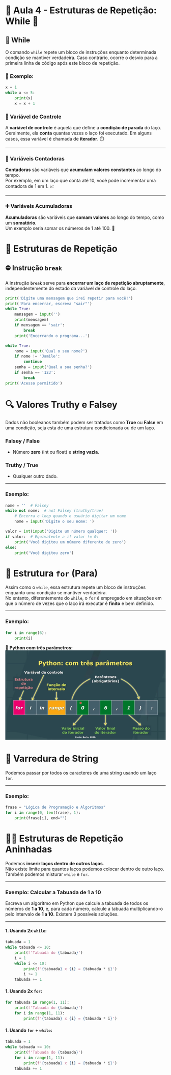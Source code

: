 # 🌟 Aula 4 - Estruturas de Repetição: While 🌟

## 🔄 While
O comando `while` repete um bloco de instruções enquanto determinada condição se mantiver verdadeira. Caso contrário, ocorre o desvio para a primeira linha de código após este bloco de repetição.

### 📌 Exemplo:
```python
x = 1
while x <= 5:
    print(x)
    x = x + 1
```

### 📝 Variável de Controle

A **variável de controle** é aquela que define a **condição de parada** do laço.  
Geralmente, ela **conta** quantas vezes o laço foi executado. Em alguns casos, essa variável é chamada de **iterador**. ⏱️

---

### 🔢 Variáveis Contadoras

**Contadoras** são variáveis que **acumulam valores constantes** ao longo do tempo.  
Por exemplo, em um laço que conta até 10, você pode incrementar uma contadora de 1 em 1. 📈

---

### ➕ Variáveis Acumuladoras

**Acumuladoras** são variáveis que **somam valores** ao longo do tempo, como um **somatório**.  
Um exemplo seria somar os números de 1 até 100. 🧮

# 🌟 Estruturas de Repetição

## ⛔ Instrução `break`

A instrução **`break`** serve para **encerrar um laço de repetição abruptamente**, independentemente do estado da variável de controle do laço.

```python
print('Digite uma mensagem que irei repetir para você!') 
print('Para encerrar, escreva "sair"')
while True:
    mensagem = input('')
    print(mensagem)
    if mensagem == 'sair':
        break
    print('Encerrando o programa...')
```
```python
while True:
    nome = input('Qual o seu nome?')
    if nome != 'Jamile':
        continue
    senha = input('Qual a sua senha?')
    if senha == '123':
        break
print('Acesso permitido')

```
# 🔍 Valores **Truthy** e **Falsey**

Dados não booleanos também podem ser tratados como **True** ou **False** em uma condição, seja esta de uma estrutura condicionada ou de um laço.

### **Falsey** / **False**
- Número **zero** (int ou float) e **string vazia**.

### **Truthy** / **True**
- Qualquer outro dado.

---

### Exemplo:

```python
nome = ''  # Falsey
while not nome:  # not Falsey (truthy/true)
    # Encerra o loop quando o usuário digitar um nome
    nome = input('Digite o seu nome: ')
```
```python
valor = int(input('Digite um número qualquer: '))
if valor:  # Equivalente a if valor != 0:
    print('Você digitou um número diferente de zero')
else:
    print('Você digitou zero')
```
    
# 🔁 Estrutura `for` (Para)

Assim como o `while`, essa estrutura repete um bloco de instruções enquanto uma condição se mantiver verdadeira.  
No entanto, diferentemente do `while`, o `for` é empregado em situações em que o número de vezes que o laço irá executar é **finito** e bem definido.

---

### Exemplo:

```python
for i in range(6):
    print(i)
```
📌 **Python com três parãmetros:**  
![for três parâmetros](/assets/3parametros.png)

# 🔡 Varredura de String

Podemos passar por todos os caracteres de uma string usando um laço `for`.

---

### Exemplo:

```python
frase = "Lógica de Programação e Algoritmos"
for i in range(0, len(frase), 1):
    print(frase[i], end="")
```
# 🧑‍💻 Estruturas de Repetição Aninhadas

Podemos **inserir laços dentro de outros laços**.  
Não existe limite para quantos laços podemos colocar dentro de outro laço. Também podemos misturar `while` e `for`.

---

### Exemplo: Calcular a Tabuada de 1 a 10

Escreva um algoritmo em Python que calcule a tabuada de todos os números de **1 a 10**, e, para cada número, calcule a tabuada multiplicando-o pelo intervalo de **1 a 10**. Existem 3 possíveis soluções.

---

#### 1. Usando **2x `while`**:

```python
tabuada = 1
while tabuada <= 10:
    print(f'Tabuada do {tabuada}')
    i = 1
    while i <= 10:
        print(f'{tabuada} x {i} = {tabuada * i}')
        i += 1
    tabuada += 1
```
#### 1. Usando **2x `for`**:

```python
for tabuada in range(1, 11):
    print(f'Tabuada do {tabuada}')
    for i in range(1, 11):
        print(f'{tabuada} x {i} = {tabuada * i}')
```
#### 1. Usando **`for` + `while`**:
```python
tabuada = 1
while tabuada <= 10:
    print(f'Tabuada do {tabuada}')
    for i in range(1, 11):
        print(f'{tabuada} x {i} = {tabuada * i}')
    tabuada += 1
```